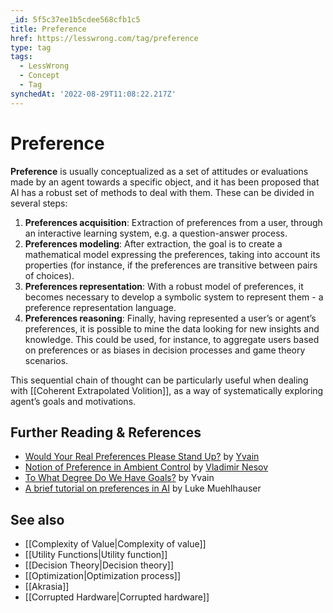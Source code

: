 ```yaml
---
_id: 5f5c37ee1b5cdee568cfb1c5
title: Preference
href: https://lesswrong.com/tag/preference
type: tag
tags:
  - LessWrong
  - Concept
  - Tag
synchedAt: '2022-08-29T11:08:22.217Z'
---
```

# Preference

**Preference** is usually conceptualized as a set of attitudes or evaluations made by an agent towards a specific object, and it has been proposed that AI has a robust set of methods to deal with them. These can be divided in several steps:

1.  **Preferences acquisition**: Extraction of preferences from a user, through an interactive learning system, e.g. a question-answer process.
2.  **Preferences modeling**: After extraction, the goal is to create a mathematical model expressing the preferences, taking into account its properties (for instance, if the preferences are transitive between pairs of choices).
3.  **Preferences representation**: With a robust model of preferences, it becomes necessary to develop a symbolic system to represent them - a preference representation language.
4.  **Preferences reasoning**: Finally, having represented a user’s or agent’s preferences, it is possible to mine the data looking for new insights and knowledge. This could be used, for instance, to aggregate users based on preferences or as biases in decision processes and game theory scenarios.

This sequential chain of thought can be particularly useful when dealing with [[Coherent Extrapolated Volition]], as a way of systematically exploring agent’s goals and motivations.

## Further Reading & References

- [Would Your Real Preferences Please Stand Up?](http://lesswrong.com/lw/15c/would_your_real_preferences_please_stand_up) by [Yvain](https://wiki.lesswrong.com/wiki/Yvain)
- [Notion of Preference in Ambient Control](http://lesswrong.com/lw/2tq/notion_of_preference_in_ambient_control/) by [Vladimir Nesov](https://wiki.lesswrong.com/wiki/Vladimir_Nesov)
- [To What Degree Do We Have Goals?](http://lesswrong.com/lw/6oo/to_what_degree_do_we_have_goals/) by Yvain
- [A brief tutorial on preferences in AI](http://lesswrong.com/lw/a73/a_brief_tutorial_on_preferences_in_ai/) by Luke Muehlhauser

## See also

- [[Complexity of Value|Complexity of value]]
- [[Utility Functions|Utility function]]
- [[Decision Theory|Decision theory]]
- [[Optimization|Optimization process]]
- [[Akrasia]]
- [[Corrupted Hardware|Corrupted hardware]]
